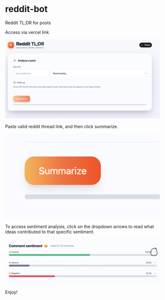 # reddit-bot
Reddit TL;DR for posts

Access via vercel link

![Alt text](image.png)

Paste valid reddit thread link, and then click summarize.

![Alt text](image-1.png)

To access sentiment analysis, click on the dropdown arrows to read what ideas contributed to that specific sentiment.

![Alt text](image-2.png)

Enjoy!